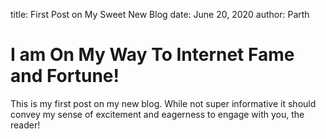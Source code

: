 title: First Post on My Sweet New Blog
date: June 20, 2020
author: Parth

# I am On My Way To Internet Fame and Fortune!

This is my first post on my new blog. While not super informative it
should convey my sense of excitement and eagerness to engage with you,
the reader!

